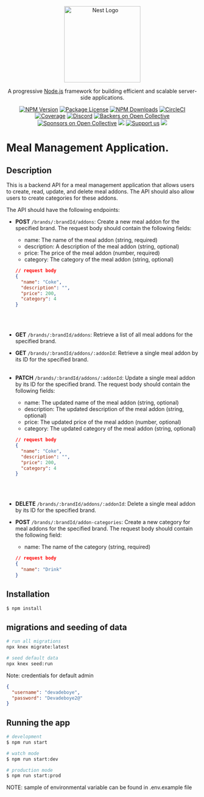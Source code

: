 <p align="center">
  <a href="http://nestjs.com/" target="blank"><img src="https://nestjs.com/img/logo-small.svg" width="200" alt="Nest Logo" /></a>
</p>

[circleci-image]: https://img.shields.io/circleci/build/github/nestjs/nest/master?token=abc123def456
[circleci-url]: https://circleci.com/gh/nestjs/nest

  <p align="center">A progressive <a href="http://nodejs.org" target="_blank">Node.js</a> framework for building efficient and scalable server-side applications.</p>
    <p align="center">
<a href="https://www.npmjs.com/~nestjscore" target="_blank"><img src="https://img.shields.io/npm/v/@nestjs/core.svg" alt="NPM Version" /></a>
<a href="https://www.npmjs.com/~nestjscore" target="_blank"><img src="https://img.shields.io/npm/l/@nestjs/core.svg" alt="Package License" /></a>
<a href="https://www.npmjs.com/~nestjscore" target="_blank"><img src="https://img.shields.io/npm/dm/@nestjs/common.svg" alt="NPM Downloads" /></a>
<a href="https://circleci.com/gh/nestjs/nest" target="_blank"><img src="https://img.shields.io/circleci/build/github/nestjs/nest/master" alt="CircleCI" /></a>
<a href="https://coveralls.io/github/nestjs/nest?branch=master" target="_blank"><img src="https://coveralls.io/repos/github/nestjs/nest/badge.svg?branch=master#9" alt="Coverage" /></a>
<a href="https://discord.gg/G7Qnnhy" target="_blank"><img src="https://img.shields.io/badge/discord-online-brightgreen.svg" alt="Discord"/></a>
<a href="https://opencollective.com/nest#backer" target="_blank"><img src="https://opencollective.com/nest/backers/badge.svg" alt="Backers on Open Collective" /></a>
<a href="https://opencollective.com/nest#sponsor" target="_blank"><img src="https://opencollective.com/nest/sponsors/badge.svg" alt="Sponsors on Open Collective" /></a>
  <a href="https://paypal.me/kamilmysliwiec" target="_blank"><img src="https://img.shields.io/badge/Donate-PayPal-ff3f59.svg"/></a>
    <a href="https://opencollective.com/nest#sponsor"  target="_blank"><img src="https://img.shields.io/badge/Support%20us-Open%20Collective-41B883.svg" alt="Support us"></a>
  <a href="https://twitter.com/nestframework" target="_blank"><img src="https://img.shields.io/twitter/follow/nestframework.svg?style=social&label=Follow"></a>
</p>
  <!--[![Backers on Open Collective](https://opencollective.com/nest/backers/badge.svg)](https://opencollective.com/nest#backer)
  [![Sponsors on Open Collective](https://opencollective.com/nest/sponsors/badge.svg)](https://opencollective.com/nest#sponsor)-->

# Meal Management Application.

## Description

This is a backend API for a meal management application that allows users to create, read, update, and delete meal addons. The API should also allow users to create categories for these addons.

The API should have the following endpoints:

- **POST** `/brands/:brandId/addons`: Create a new meal addon for the specified brand. The request body should contain the following fields:

  - name: The name of the meal addon (string, required)
  - description: A description of the meal addon (string, optional)
  - price: The price of the meal addon (number, required)
  - category: The category of the meal addon (string, optional)  

  ```json
  // request body
  {
    "name": "Coke",
    "description": "",
    "price": 200,
    "category": 4
  }
  ```
    <br>
    <br>

- **GET** `/brands/:brandId/addons`: Retrieve a list of all meal addons for the specified brand.
- **GET** `/brands/:brandId/addons/:addonId`: Retrieve a single meal addon by its ID for the specified brand.
  <br>
  <br>
- **PATCH** `/brands/:brandId/addons/:addonId`: Update a single meal addon by its ID for the specified brand.
  The request body should contain the following fields:
  - name: The updated name of the meal addon (string, optional)
  - description: The updated description of the meal addon (string, optional)
  - price: The updated price of the meal addon (number, optional)
  - category: The updated category of the meal addon (string, optional)  
  ```json
  // request body
  {
    "name": "Coke",
    "description": "",
    "price": 200,
    "category": 4
  }
  ```
    <br>
    <br>
- **DELETE** `/brands/:brandId/addons/:addonId`: Delete a single meal addon by its ID for the specified brand.
- **POST** `/brands/:brandId/addon-categories`: Create a new category for meal addons for the specified
  brand. The request body should contain the following field:
  - name: The name of the category (string, required)  
  ```json
  // request body
  {
    "name": "Drink"
  }
  ```

## Installation

```bash
$ npm install
```

## migrations and seeding of data

```bash
# run all migrations
npx knex migrate:latest

# seed default data
npx knex seed:run
```
Note: credentials for default admin  
```json
{
  "username": "devadeboye",
  "password": "Devadeboye2@"
}
```

## Running the app

```bash
# development
$ npm run start

# watch mode
$ npm run start:dev

# production mode
$ npm run start:prod
```

NOTE: sample of environmental variable can be found in .env.example file
